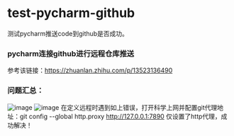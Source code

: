 # test-pycharm-github
测试pycharm推送code到github是否成功。

### pycharm连接github进行远程仓库推送
参考该链接：https://zhuanlan.zhihu.com/p/13523136490

### 问题汇总：
![image](https://github.com/user-attachments/assets/9b2fbc0b-c87d-41e0-9ec9-2cb71c9a1cb1)
![image](https://github.com/user-attachments/assets/10a5be6b-2a8a-4556-bac2-653aa55c18c0)
在定义远程时遇到如上错误，打开科学上网并配置git代理地址：git config --global http.proxy http://127.0.0.1:7890
仅设置了http代理，成功解决！
